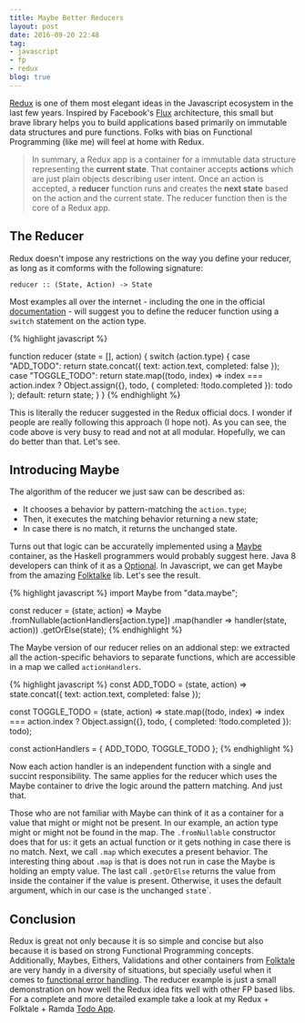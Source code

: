 ```yaml
---
title: Maybe Better Reducers
layout: post
date: 2016-09-20 22:48
tag:
- javascript
- fp
- redux
blog: true
---
```


[Redux](http://redux.js.org/) is one of them most elegant ideas in the Javascript ecosystem in the last few years. Inspired by Facebook's [Flux](https://facebook.github.io/flux/) architecture, this small but brave library helps you to build applications based primarily on immutable data structures and pure functions. Folks with bias on Functional Programming (like me) will feel at home with Redux.

> In summary, a Redux app is a container for a immutable data structure representing the **current state**. That container accepts **actions** which are just plain objects describing user intent. Once an action is accepted, a **reducer** function runs and creates the **next state** based on the action and the current state. The reducer function then is the core of a Redux app.

## The Reducer

Redux doesn't impose any restrictions on the way you define your reducer, as long as it comforms with the following signature:

`reducer :: (State, Action) -> State`

Most examples all over the internet - including the one in the official [documentation](http://redux.js.org/docs/basics/Reducers.html) - will suggest you to define the reducer function using a `switch` statement on the action type. 

{% highlight javascript %}

function reducer (state = [], action) {
  switch (action.type) {
    case "ADD_TODO":
      return state.concat({
        text: action.text,
        completed: false
      });
    case "TOGGLE_TODO":
      return state.map((todo, index) =>
        index === action.index ?
          Object.assign({}, todo, { completed: !todo.completed }): todo
      );
    default:
      return state;
  }
}
{% endhighlight %}

This is literally the reducer suggested in the Redux official docs. I wonder if people are really following this approach (I hope not). As you can see, the code above is very busy to read and not at all modular. Hopefully, we can do better than that. Let's see.

## Introducing Maybe

The algorithm of the reducer we just saw can be described as:

- It chooses a behavior by pattern-matching the `action.type`;
- Then, it executes the matching behavior returning a new state;
- In case there is no match, it returns the unchanged state.

Turns out that logic can be accuratelly implemented using a [Maybe](https://wiki.haskell.org/Maybe) container, as the Haskell programmers would probably suggest here. Java 8 developers can think of it as a [Optional](https://docs.oracle.com/javase/8/docs/api/java/util/Optional.html). In Javascript, we can get Maybe from the amazing [Folktalke](http://folktalegithubio.readthedocs.io/en/latest/api/data/maybe/Maybe.html?highlight=maybe) lib. Let's see the result.

{% highlight javascript %}
import Maybe from "data.maybe";

const reducer = (state, action) => 
  Maybe
    .fromNullable(actionHandlers[action.type])
    .map(handler => handler(state, action))
    .getOrElse(state);
{% endhighlight %}

The Maybe version of our reducer relies on an addional step: we extracted all the action-specific behaviors to separate functions, which are accessible in a map we called `actionHandlers`.

{% highlight javascript %}
const ADD_TODO = (state, action) =>
  state.concat({ text: action.text, completed: false });

const TOGGLE_TODO = (state, action) =>
  state.map((todo, index) =>
    index === action.index ?
      Object.assign({}, todo, { completed: !todo.completed }): todo);

const actionHandlers = { ADD_TODO, TOGGLE_TODO };
{% endhighlight %}

Now each action handler is an independent function with a single and succint responsibility. The same applies for the reducer which uses the Maybe container to drive the logic around the pattern matching. And just that.

Those who are not familiar with Maybe can think of it as a container for a value that might or might not be present. In our example, an action type might or might not be found in the map. The `.fromNullable` constructor does that for us: it gets an actual function or it gets nothing in case there is no match. Next, we call `.map` which executes a present behavior. The interesting thing about `.map` is that is does not run in case the Maybe is holding an empty value. The last call `.getOrElse` returns the value from inside the container if the value is present. Otherwise, it uses the default argument, which in our case is the unchanged `stat`e`.

## Conclusion

Redux is great not only because it is so simple and concise but also because it is based on strong Functional Programming concepts. Additionally, Maybes, Eithers, Validations and other containers from [Folktale](http://folktalejs.org/) are very handy in a diversity of situations, but specially useful when it comes to [functional error handling](http://robotlolita.me/2013/12/08/a-monad-in-practicality-first-class-failures.html). The reducer example is just a small demonstration on how well the Redux idea fits well with other FP based libs. For a complete and more detailed example take a look at my Redux + Folktale + Ramda [Todo App](https://github.com/vvgomes/redux-todo/).


